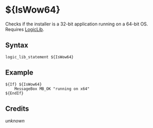 # ${IsWow64}

Checks if the installer is a 32-bit application running on a 64-bit OS. Requires [LogicLib][1].

## Syntax

    logic_lib_statement ${IsWow64}

## Example

    ${If} ${IsWow64}
        MessageBox MB_OK "running on x64"
    ${EndIf}

## Credits

*unknown*

[1]: https://github.com/NSIS-Handbook/Documentation/tree/master/Includes/LogicLib
